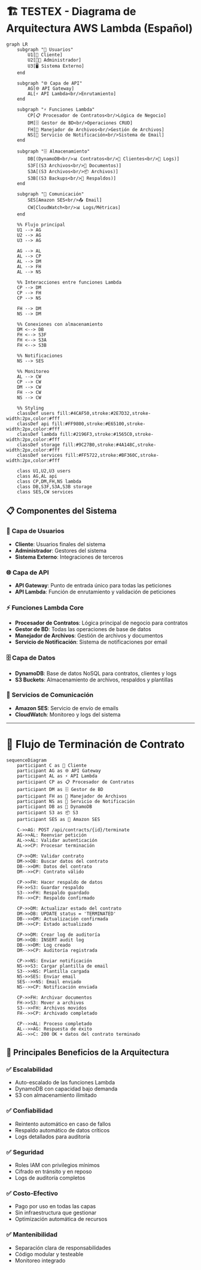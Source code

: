 # 🏗️ TESTEX - Diagrama de Arquitectura AWS Lambda (Español)

```mermaid
graph LR
    subgraph "👥 Usuarios"
        U1[👤 Cliente]
        U2[👨‍💼 Administrador]
        U3[🖥️ Sistema Externo]
    end
    
    subgraph "🌐 Capa de API"
        AG[🌐 API Gateway]
        AL[⚡ API Lambda<br/>Enrutamiento]
    end
    
    subgraph "⚡ Funciones Lambda"
        CP[📋 Procesador de Contratos<br/>Lógica de Negocio]
        DM[🗄️ Gestor de BD<br/>Operaciones CRUD]
        FH[📁 Manejador de Archivos<br/>Gestión de Archivos]
        NS[📧 Servicio de Notificación<br/>Sistema de Email]
    end
    
    subgraph "🗄️ Almacenamiento"
        DB[(DynamoDB<br/>📊 Contratos<br/>👥 Clientes<br/>📝 Logs)]
        S3F[(S3 Archivos<br/>📄 Documentos)]
        S3A[(S3 Archivos<br/>📦 Archivos)]
        S3B[(S3 Backups<br/>💾 Respaldos)]
    end
    
    subgraph "📧 Comunicación"
        SES[Amazon SES<br/>📤 Email]
        CW[CloudWatch<br/>📊 Logs/Métricas]
    end
    
    %% Flujo principal
    U1 --> AG
    U2 --> AG
    U3 --> AG
    
    AG --> AL
    AL --> CP
    AL --> DM
    AL --> FH
    AL --> NS
    
    %% Interacciones entre funciones Lambda
    CP --> DM
    CP --> FH
    CP --> NS
    
    FH --> DM
    NS --> DM
    
    %% Conexiones con almacenamiento
    DM <--> DB
    FH <--> S3F
    FH <--> S3A
    FH <--> S3B
    
    %% Notificaciones
    NS --> SES
    
    %% Monitoreo
    AL --> CW
    CP --> CW
    DM --> CW
    FH --> CW
    NS --> CW
    
    %% Styling
    classDef users fill:#4CAF50,stroke:#2E7D32,stroke-width:2px,color:#fff
    classDef api fill:#FF9800,stroke:#E65100,stroke-width:2px,color:#fff
    classDef lambda fill:#2196F3,stroke:#1565C0,stroke-width:2px,color:#fff
    classDef storage fill:#9C27B0,stroke:#4A148C,stroke-width:2px,color:#fff
    classDef services fill:#FF5722,stroke:#BF360C,stroke-width:2px,color:#fff
    
    class U1,U2,U3 users
    class AG,AL api
    class CP,DM,FH,NS lambda
    class DB,S3F,S3A,S3B storage
    class SES,CW services
```

## 📋 Componentes del Sistema

### 👥 **Capa de Usuarios**

- **Cliente**: Usuarios finales del sistema
- **Administrador**: Gestores del sistema
- **Sistema Externo**: Integraciones de terceros

### 🌐 **Capa de API**

- **API Gateway**: Punto de entrada único para todas las peticiones
- **API Lambda**: Función de enrutamiento y validación de peticiones

### ⚡ **Funciones Lambda Core**

- **Procesador de Contratos**: Lógica principal de negocio para contratos
- **Gestor de BD**: Todas las operaciones de base de datos
- **Manejador de Archivos**: Gestión de archivos y documentos
- **Servicio de Notificación**: Sistema de notificaciones por email

### 🗄️ **Capa de Datos**

- **DynamoDB**: Base de datos NoSQL para contratos, clientes y logs
- **S3 Buckets**: Almacenamiento de archivos, respaldos y plantillas

### 📧 **Servicios de Comunicación**

- **Amazon SES**: Servicio de envío de emails
- **CloudWatch**: Monitoreo y logs del sistema

---

# 🔄 Flujo de Terminación de Contrato

```mermaid
sequenceDiagram
    participant C as 👤 Cliente
    participant AG as 🌐 API Gateway
    participant AL as ⚡ API Lambda
    participant CP as 📋 Procesador de Contratos
    participant DM as 🗄️ Gestor de BD
    participant FH as 📁 Manejador de Archivos
    participant NS as 📧 Servicio de Notificación
    participant DB as 💾 DynamoDB
    participant S3 as 📦 S3
    participant SES as 📧 Amazon SES
    
    C->>AG: POST /api/contracts/{id}/terminate
    AG->>AL: Reenviar petición
    AL->>AL: Validar autenticación
    AL->>CP: Procesar terminación
    
    CP->>DM: Validar contrato
    DM->>DB: Buscar datos del contrato
    DB-->>DM: Datos del contrato
    DM-->>CP: Contrato válido
    
    CP->>FH: Hacer respaldo de datos
    FH->>S3: Guardar respaldo
    S3-->>FH: Respaldo guardado
    FH-->>CP: Respaldo confirmado
    
    CP->>DM: Actualizar estado del contrato
    DM->>DB: UPDATE status = 'TERMINATED'
    DB-->>DM: Actualización confirmada
    DM-->>CP: Estado actualizado
    
    CP->>DM: Crear log de auditoría
    DM->>DB: INSERT audit log
    DB-->>DM: Log creado
    DM-->>CP: Auditoría registrada
    
    CP->>NS: Enviar notificación
    NS->>S3: Cargar plantilla de email
    S3-->>NS: Plantilla cargada
    NS->>SES: Enviar email
    SES-->>NS: Email enviado
    NS-->>CP: Notificación enviada
    
    CP->>FH: Archivar documentos
    FH->>S3: Mover a archivos
    S3-->>FH: Archivos movidos
    FH-->>CP: Archivado completado
    
    CP-->>AL: Proceso completado
    AL-->>AG: Respuesta de éxito
    AG-->>C: 200 OK + datos del contrato terminado
```

## 🎯 **Principales Beneficios de la Arquitectura**

### ✅ **Escalabilidad**

- Auto-escalado de las funciones Lambda
- DynamoDB con capacidad bajo demanda
- S3 con almacenamiento ilimitado

### ✅ **Confiabilidad**

- Reintento automático en caso de fallos
- Respaldo automático de datos críticos
- Logs detallados para auditoría

### ✅ **Seguridad**

- Roles IAM con privilegios mínimos
- Cifrado en tránsito y en reposo
- Logs de auditoría completos

### ✅ **Costo-Efectivo**

- Pago por uso en todas las capas
- Sin infraestructura que gestionar
- Optimización automática de recursos

### ✅ **Mantenibilidad**

- Separación clara de responsabilidades
- Código modular y testeable
- Monitoreo integrado